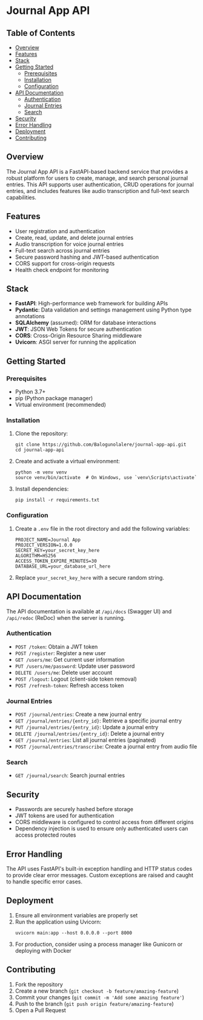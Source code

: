 # Journal App API

## Table of Contents
- [Overview](#overview)
- [Features](#features)
- [Stack](#stack)
- [Getting Started](#getting-started)
  - [Prerequisites](#prerequisites)
  - [Installation](#installation)
  - [Configuration](#configuration)
- [API Documentation](#api-documentation)
  - [Authentication](#authentication)
  - [Journal Entries](#journal-entries)
  - [Search](#search)
- [Security](#security)
- [Error Handling](#error-handling)
- [Deployment](#deployment)
- [Contributing](#contributing)

## Overview

The Journal App API is a FastAPI-based backend service that provides a robust platform for users to create, manage, and search personal journal entries. This API supports user authentication, CRUD operations for journal entries, and includes features like audio transcription and full-text search capabilities.

## Features

- User registration and authentication
- Create, read, update, and delete journal entries
- Audio transcription for voice journal entries
- Full-text search across journal entries
- Secure password hashing and JWT-based authentication
- CORS support for cross-origin requests
- Health check endpoint for monitoring

## Stack

- **FastAPI**: High-performance web framework for building APIs
- **Pydantic**: Data validation and settings management using Python type annotations
- **SQLAlchemy** (assumed): ORM for database interactions
- **JWT**: JSON Web Tokens for secure authentication
- **CORS**: Cross-Origin Resource Sharing middleware
- **Uvicorn**: ASGI server for running the application

## Getting Started

### Prerequisites

- Python 3.7+
- pip (Python package manager)
- Virtual environment (recommended)

### Installation

1. Clone the repository:
   ```
   git clone https://github.com/Balogunolalere/journal-app-api.git
   cd journal-app-api
   ```

2. Create and activate a virtual environment:
   ```
   python -m venv venv
   source venv/bin/activate  # On Windows, use `venv\Scripts\activate`
   ```

3. Install dependencies:
   ```
   pip install -r requirements.txt
   ```

### Configuration

1. Create a `.env` file in the root directory and add the following variables:
   ```
   PROJECT_NAME=Journal App
   PROJECT_VERSION=1.0.0
   SECRET_KEY=your_secret_key_here
   ALGORITHM=HS256
   ACCESS_TOKEN_EXPIRE_MINUTES=30
   DATABASE_URL=your_database_url_here
   ```

2. Replace `your_secret_key_here` with a secure random string.

## API Documentation

The API documentation is available at `/api/docs` (Swagger UI) and `/api/redoc` (ReDoc) when the server is running.

### Authentication

- `POST /token`: Obtain a JWT token
- `POST /register`: Register a new user
- `GET /users/me`: Get current user information
- `PUT /users/me/password`: Update user password
- `DELETE /users/me`: Delete user account
- `POST /logout`: Logout (client-side token removal)
- `POST /refresh-token`: Refresh access token

### Journal Entries

- `POST /journal/entries`: Create a new journal entry
- `GET /journal/entries/{entry_id}`: Retrieve a specific journal entry
- `PUT /journal/entries/{entry_id}`: Update a journal entry
- `DELETE /journal/entries/{entry_id}`: Delete a journal entry
- `GET /journal/entries`: List all journal entries (paginated)
- `POST /journal/entries/transcribe`: Create a journal entry from audio file

### Search

- `GET /journal/search`: Search journal entries

## Security

- Passwords are securely hashed before storage
- JWT tokens are used for authentication
- CORS middleware is configured to control access from different origins
- Dependency injection is used to ensure only authenticated users can access protected routes

## Error Handling

The API uses FastAPI's built-in exception handling and HTTP status codes to provide clear error messages. Custom exceptions are raised and caught to handle specific error cases.

## Deployment

1. Ensure all environment variables are properly set
2. Run the application using Uvicorn:
   ```
   uvicorn main:app --host 0.0.0.0 --port 8000
   ```
3. For production, consider using a process manager like Gunicorn or deploying with Docker

## Contributing

1. Fork the repository
2. Create a new branch (`git checkout -b feature/amazing-feature`)
3. Commit your changes (`git commit -m 'Add some amazing feature'`)
4. Push to the branch (`git push origin feature/amazing-feature`)
5. Open a Pull Request
